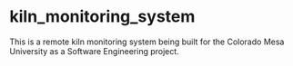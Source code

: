kiln_monitoring_system
======================

This is a remote kiln monitoring system being built for the Colorado Mesa University as a Software Engineering project.
